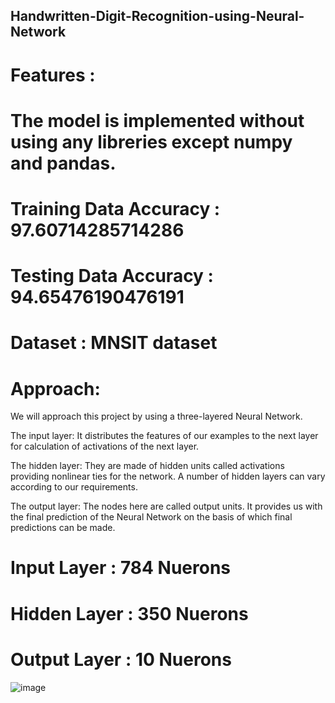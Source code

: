 ## Handwritten-Digit-Recognition-using-Neural-Network

# Features :
# The model is implemented without using any libreries except numpy and pandas.
# Training Data Accuracy : 97.60714285714286
# Testing Data Accuracy : 94.65476190476191 
# Dataset : MNSIT dataset

# Approach: 
We will approach this project by using a three-layered Neural Network. 

The input layer: It distributes the features of our examples to the next layer for calculation of activations of the next layer.

The hidden layer: They are made of hidden units called activations providing nonlinear ties for the network. A number of hidden layers can vary according to our requirements.

The output layer: The nodes here are called output units. It provides us with the final prediction of the Neural Network on the basis of which final predictions can be made.

# Input Layer : 784 Nuerons
# Hidden Layer : 350 Nuerons
# Output Layer : 10 Nuerons

![image](https://user-images.githubusercontent.com/89003941/200875173-a68fdbc2-215c-4d79-b03d-424b6b7668fb.png)
